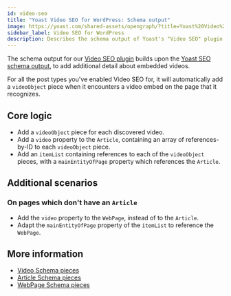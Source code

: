 ```yaml
---
id: video-seo
title: "Yoast Video SEO for WordPress: Schema output"
image: https://yoast.com/shared-assets/opengraph/?title=Yoast%20Video%20SEO%20for%20WordPress:%20Schema%20output
sidebar_label: Video SEO for WordPress
description: Describes the schema output of Yoast's "Video SEO" plugin for WordPress.
---
```

The schema output for our [Video SEO plugin](https://yoast.com/wordpress/plugins/video-seo/) builds upon the [Yoast SEO schema output](yoast-seo.md), to add additional detail about embedded videos.

For all the post types you've enabled Video SEO for, it will automatically add a  `videoObject`  piece when it encounters a video embed on the page that it recognizes.

## Core logic
* Add a `videoObject` piece for each discovered video.
* Add a `video` property to the `Article`, containing an array of references-by-ID to each `videoObject` piece.
* Add an `itemList` containing references to each of the `videoObject` pieces, with a `mainEntityOfPage` property which references the `Article`.

## Additional scenarios

### On pages which don't have an `Article`
* Add the `video` property to the `WebPage`, instead of to the `Article`.
* Adapt the `mainEntityOfPage` property of the `itemList` to reference the `WebPage`.

## More information
* [Video Schema pieces](../pieces/video.md)
* [Article Schema pieces](../pieces/article.md)
* [WebPage Schema pieces](../pieces/webpage.md)
